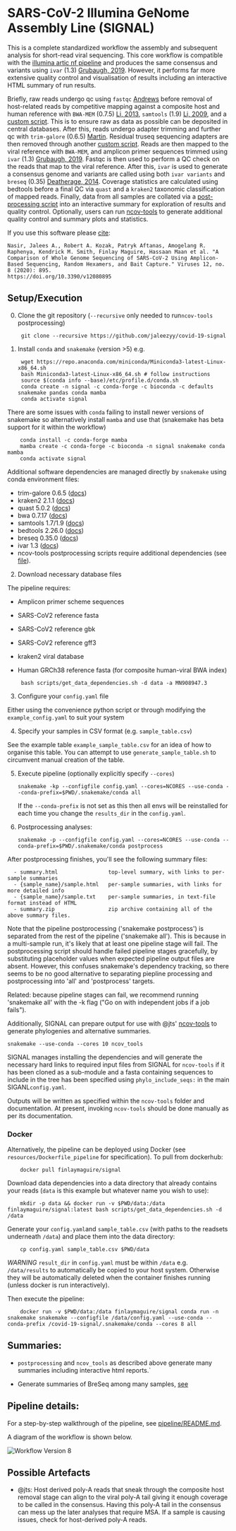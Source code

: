 # SARS-CoV-2 Illumina GeNome Assembly Line (SIGNAL) 

This is a complete standardized workflow the assembly and subsequent analysis for short-read viral sequencing.
This core workflow is compatible with the [illumina artic nf pipeline](https://github.com/connor-lab/ncov2019-artic-nf) and produces the same consensus and variants using `ivar` (1.3) [Grubaugh, 2019](https://doi.org/10.1186/s13059-018-1618-7).
However, it performs far more extensive quality control and visualisation of results including an interactive HTML summary of run results.

Briefly, raw reads undergo qc using `fastqc` [Andrews](https://www.bioinformatics.babraham.ac.uk/projects/fastqc/) before removal of host-related reads by competitive mapping against a composite host and human reference with `BWA-MEM` (0.7.5) [Li, 2013](https://arxiv.org/abs/1303.3997), `samtools` (1.9) [Li, 2009](https://academic.oup.com/bioinformatics/article/25/16/2078/204688), and a [custom script](scripts/filter_non_human_reads.py).
This is to ensure raw as data as possible can be deposited in central databases.
After this, reads undergo adapter trimming and further qc with `trim-galore` (0.6.5) [Martin](https://doi.org/10.14806/ej.17.1.200).
Residual truseq sequencing adapters are then removed through another [custom script](scripts/filter_residual_adapters.py).
Reads are then mapped to the viral reference with `BWA-MEM`, and amplicon primer sequences trimmed using `ivar` (1.3) [Grubaugh, 2019](https://doi.org/10.1186/s13059-018-1618-7).
Fastqc is then used to perform a QC check on the reads that map to the viral reference.
After this, `ivar` is used to generate a consensus genome and variants are called using both `ivar variants` and `breseq` (0.35) [Deatherage, 2014](https://link.springer.com/protocol/10.1007/978-1-4939-0554-6_12).
Coverage statistics are calculated using bedtools before a final QC via `quast` and a `kraken2` taxonomic classification of mapped reads.
Finally, data from all samples are collated via a [post-processing script](scripts/signal_postprocess.py) into an interactive summary for exploration of results and quality control.
Optionally, users can run [ncov-tools](https://github.com/jts/ncov-tools/) to generate additional quality control and summary plots and statistics.

If you use this software please [cite](https://doi.org/10.3390/v12080895):

    Nasir, Jalees A., Robert A. Kozak, Patryk Aftanas, Amogelang R. Raphenya, Kendrick M. Smith, Finlay Maguire, Hassaan Maan et al. "A Comparison of Whole Genome Sequencing of SARS-CoV-2 Using Amplicon-Based Sequencing, Random Hexamers, and Bait Capture." Viruses 12, no. 8 (2020): 895.
    https://doi.org/10.3390/v12080895

## Setup/Execution

0. Clone the git repository (`--recursive` only needed to run`ncov-tools` postprocessing)
    
        git clone --recursive https://github.com/jaleezyy/covid-19-signal

1. Install `conda` and `snakemake` (version >5) e.g.

        wget https://repo.anaconda.com/miniconda/Miniconda3-latest-Linux-x86_64.sh
        bash Miniconda3-latest-Linux-x86_64.sh # follow instructions
        source $(conda info --base)/etc/profile.d/conda.sh
        conda create -n signal -c conda-forge -c bioconda -c defaults snakemake pandas conda mamba
        conda activate signal 

There are some issues with `conda` failing to install newer versions of snakemake
so alternatively install `mamba` and use that (snakemake has beta support for it within the workflow)
    
        conda install -c conda-forge mamba
        mamba create -c conda-forge -c bioconda -n signal snakemake conda mamba
        conda activate signal

Additional software dependencies are managed directly by `snakemake` using conda environment files:

  - trim-galore 0.6.5 ([docs](https://www.bioinformatics.babraham.ac.uk/projects/trim_galore/))
  - kraken2 2.1.1 ([docs](https://ccb.jhu.edu/software/kraken2/))
  - quast 5.0.2 ([docs](http://quast.sourceforge.net/quast))
  - bwa 0.7.17 ([docs](http://bio-bwa.sourceforge.net/))
  - samtools 1.7/1.9 ([docs](http://www.htslib.org/))
  - bedtools 2.26.0 ([docs](https://bedtools.readthedocs.io/en/latest/))
  - breseq 0.35.0 ([docs](https://barricklab.org/twiki/bin/view/Lab/ToolsBacterialGenomeResequencing))
  - ivar 1.3 ([docs](https://github.com/andersen-lab/ivar))
  - ncov-tools postprocessing scripts require additional dependencies (see [file](ncov-tools/workflow/envs/environment.yml)).

2. Download necessary database files

The pipeline requires:
 
 - Amplicon primer scheme sequences
 - SARS-CoV2 reference fasta
 - SARS-CoV2 reference gbk 
 - SARS-CoV2 reference gff3
 - kraken2 viral database
 - Human GRCh38 reference fasta (for composite human-viral BWA index)

        bash scripts/get_data_dependencies.sh -d data -a MN908947.3

3. Configure your `config.yaml` file

Either using the convenience python script or 
through modifying the `example_config.yaml` to suit your system

4. Specify your samples in CSV format (e.g. `sample_table.csv`)

See the example table `example_sample_table.csv` for an idea of how to organise this table. You can attempt to use `generate_sample_table.sh` to circumvent manual creation of the table.

5. Execute pipeline (optionally explicitly specify `--cores`)

      `snakemake -kp --configfile config.yaml --cores=NCORES --use-conda --conda-prefix=$PWD/.snakemake/conda all`
   
   If the `--conda-prefix` is not set as this then all envs will be reinstalled for each
   time you change the `results_dir` in the `config.yaml`.

6. Postprocessing analyses:

      `snakemake -p --configfile config.yaml --cores=NCORES --use-conda --conda-prefix=$PWD/.snakemake/conda postprocess`

After postprocessing finishes, you'll see the following summary files:

```
  - summary.html                top-level summary, with links to per-sample summaries
  - {sample_name}/sample.html   per-sample summaries, with links for more detailed info
  - {sample_name}/sample.txt    per-sample summaries, in text-file format instead of HTML
  - summary.zip                 zip archive containing all of the above summary files.
```
Note that the pipeline postprocessing ('snakemake postprocess') is separated from
the rest of the pipeline ('snakemake all').  This is because in a multi-sample run,
it's likely that at least one pipeline stage will fail.  The postprocessing script
should handle failed pipeline stages gracefully, by substituting placeholder values
when expected pipeline output files are absent.  However, this confuses snakemake's
dependency tracking, so there seems to be no good alternative to separating piepline
processing and postprocessing into 'all' and 'postprocess' targets.

Related: because pipeline stages can fail, we recommend running 'snakemake all'
with the -k flag ("Go on with independent jobs if a job fails").

Additionally, SIGNAL can prepare output for use with @jts' [ncov-tools](https://github.com/jts/ncov-tools)
to generate phylogenies and alternative summaries.

    snakemake --use-conda --cores 10 ncov_tools

SIGNAL manages installing the dependencies and will generate the necessary hard links to required input
files from SIGNAL for `ncov-tools` if it has been cloned as a sub-module and a fasta containing sequences 
to include in the tree has been specified using `phylo_include_seqs:` in the main SIGANL`config.yaml`.

Outputs will be written as specified within the `ncov-tools` folder and documentation. At present, invoking `ncov-tools` 
should be done manually as per its documentation. 

### Docker

Alternatively, the pipeline can be deployed using Docker (see `resources/Dockerfile_pipeline` for specification).
To pull from dockerhub:

        docker pull finlaymaguire/signal

Download data dependencies into a data directory that already contains your reads (`data` is this example but whatever name you wish to use):

        mkdir -p data && docker run -v $PWD/data:/data finlaymaguire/signal:latest bash scripts/get_data_dependencies.sh -d /data

Generate your `config.yaml`and `sample_table.csv` (with paths to the readsets underneath `/data`) and place them into the data directory:

        cp config.yaml sample_table.csv $PWD/data

*WARNING* `result_dir` in `config.yaml` must be within `/data` e.g. `/data/results` to automatically be copied to your host system.  Otherwise they will be automatically deleted when the container finishes running (unless docker is run interactively).


Then execute the pipeline:

        docker run -v $PWD/data:/data finlaymaguire/signal conda run -n snakemake snakemake --configfile /data/config.yaml --use-conda --conda-prefix /covid-19-signal/.snakemake/conda --cores 8 all

## Summaries:

  - `postprocessing` and `ncov_tools` as described above generate many summaries including interactive html reports.`

  - Generate summaries of BreSeq among many samples, [see](resources/dev_scripts/summaries/README.md)


## Pipeline details:

For a step-by-step walkthrough of the pipeline, see [pipeline/README.md](PIPELINE.md).

A diagram of the workflow is shown below.

![Workflow Version 8](./resources/Workflow_Version_8.png)

## Possible Artefacts

- @jts: Host derived poly-A reads that sneak through the composite host removal stage can align to the viral poly-A tail giving it enough coverage to be called in the consensus.  Having this poly-A tail in the consensus can mess up the later analyses that require MSA.  If a sample is causing issues, check for host-derived poly-A reads. 

